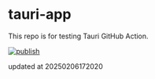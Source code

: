 # tauri-app
This repo is for testing Tauri GitHub Action.


[![publish](https://github.com/xavierzhao/tauri-app/actions/workflows/main.yml/badge.svg)](https://github.com/xavierzhao/tauri-app/actions/workflows/main.yml)


updated at 20250206172020
